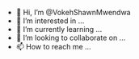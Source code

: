 - 👋 Hi, I’m @VokehShawnMwendwa
- 👀 I’m interested in ...
- 🌱 I’m currently learning ...
- 💞️ I’m looking to collaborate on ...
- 📫 How to reach me ...

<!---
VokehShawnMwendwa/VokehShawnMwendwa is a ✨ special ✨ repository because its `README.md` (this file) appears on your GitHub profile.
You can click the Preview link to take a look at your changes.
--->
